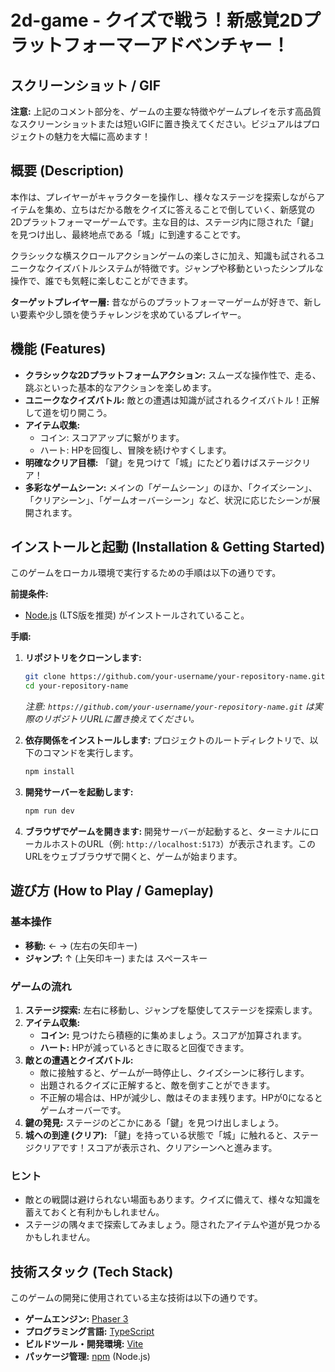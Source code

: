 # 2d-game - クイズで戦う！新感覚2Dプラットフォーマーアドベンチャー！

<!-- ユーザーへの注意: "2d-game" をお好みのプロジェクト名に変更してください。 -->

## スクリーンショット / GIF

<!-- ここにゲームの魅力的なスクリーンショットまたはGIFを挿入してください。 -->
<!-- 例: ![ゲームスクリーンショット](スクリーンショットへのリンク.png) -->
**注意:** 上記のコメント部分を、ゲームの主要な特徴やゲームプレイを示す高品質なスクリーンショットまたは短いGIFに置き換えてください。ビジュアルはプロジェクトの魅力を大幅に高めます！

## 概要 (Description)

本作は、プレイヤーがキャラクターを操作し、様々なステージを探索しながらアイテムを集め、立ちはだかる敵をクイズに答えることで倒していく、新感覚の2Dプラットフォーマーゲームです。主な目的は、ステージ内に隠された「鍵」を見つけ出し、最終地点である「城」に到達することです。

クラシックな横スクロールアクションゲームの楽しさに加え、知識も試されるユニークなクイズバトルシステムが特徴です。ジャンプや移動といったシンプルな操作で、誰でも気軽に楽しむことができます。

**ターゲットプレイヤー層:**
昔ながらのプラットフォーマーゲームが好きで、新しい要素や少し頭を使うチャレンジを求めているプレイヤー。

## 機能 (Features)

*   **クラシックな2Dプラットフォームアクション:** スムーズな操作性で、走る、跳ぶといった基本的なアクションを楽しめます。
*   **ユニークなクイズバトル:** 敵との遭遇は知識が試されるクイズバトル！正解して道を切り開こう。
*   **アイテム収集:**
    *   コイン: スコアアップに繋がります。
    *   ハート: HPを回復し、冒険を続けやすくします。
*   **明確なクリア目標:** 「鍵」を見つけて「城」にたどり着けばステージクリア！
*   **多彩なゲームシーン:** メインの「ゲームシーン」のほか、「クイズシーン」、「クリアシーン」、「ゲームオーバーシーン」など、状況に応じたシーンが展開されます。

## インストールと起動 (Installation & Getting Started)

このゲームをローカル環境で実行するための手順は以下の通りです。

**前提条件:**
*   [Node.js](https://nodejs.org/) (LTS版を推奨) がインストールされていること。

**手順:**

1.  **リポジトリをクローンします:**
    ```bash
    git clone https://github.com/your-username/your-repository-name.git
    cd your-repository-name
    ```
    *注意: `https://github.com/your-username/your-repository-name.git` は実際のリポジトリURLに置き換えてください。*

2.  **依存関係をインストールします:**
    プロジェクトのルートディレクトリで、以下のコマンドを実行します。
    ```bash
    npm install
    ```

3.  **開発サーバーを起動します:**
    ```bash
    npm run dev
    ```

4.  **ブラウザでゲームを開きます:**
    開発サーバーが起動すると、ターミナルにローカルホストのURL（例: `http://localhost:5173`）が表示されます。このURLをウェブブラウザで開くと、ゲームが始まります。

## 遊び方 (How to Play / Gameplay)

### 基本操作
*   **移動:** ← → (左右の矢印キー)
*   **ジャンプ:** ↑ (上矢印キー) または スペースキー

### ゲームの流れ
1.  **ステージ探索:** 左右に移動し、ジャンプを駆使してステージを探索します。
2.  **アイテム収集:**
    *   **コイン:** 見つけたら積極的に集めましょう。スコアが加算されます。
    *   **ハート:** HPが減っているときに取ると回復できます。
3.  **敵との遭遇とクイズバトル:**
    *   敵に接触すると、ゲームが一時停止し、クイズシーンに移行します。
    *   出題されるクイズに正解すると、敵を倒すことができます。
    *   不正解の場合は、HPが減少し、敵はそのまま残ります。HPが0になるとゲームオーバーです。
4.  **鍵の発見:** ステージのどこかにある「鍵」を見つけ出しましょう。
5.  **城への到達 (クリア):** 「鍵」を持っている状態で「城」に触れると、ステージクリアです！スコアが表示され、クリアシーンへと進みます。

### ヒント
*   敵との戦闘は避けられない場面もあります。クイズに備えて、様々な知識を蓄えておくと有利かもしれません。
*   ステージの隅々まで探索してみましょう。隠されたアイテムや道が見つかるかもしれません。

## 技術スタック (Tech Stack)

このゲームの開発に使用されている主な技術は以下の通りです。

*   **ゲームエンジン:** [Phaser 3](https://phaser.io/)
*   **プログラミング言語:** [TypeScript](https://www.typescriptlang.org/)
*   **ビルドツール・開発環境:** [Vite](https://vitejs.dev/)
*   **パッケージ管理:** [npm](https://www.npmjs.com/) (Node.js)
